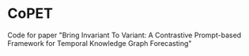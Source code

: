 # CoPET
Code for paper "Bring Invariant To Variant: A Contrastive Prompt-based Framework for Temporal Knowledge Graph Forecasting"
